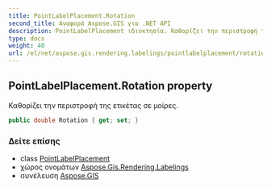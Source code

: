 ```yaml
---
title: PointLabelPlacement.Rotation
second_title: Αναφορά Aspose.GIS για .NET API
description: PointLabelPlacement ιδιοκτησία. Καθορίζει την περιστροφή της ετικέτας σε μοίρες.
type: docs
weight: 40
url: /el/net/aspose.gis.rendering.labelings/pointlabelplacement/rotation/
---
```

## PointLabelPlacement.Rotation property

Καθορίζει την περιστροφή της ετικέτας σε μοίρες.

```csharp
public double Rotation { get; set; }
```

### Δείτε επίσης

* class [PointLabelPlacement](../)
* χώρος ονομάτων [Aspose.Gis.Rendering.Labelings](../../pointlabelplacement/)
* συνέλευση [Aspose.GIS](../../../)


